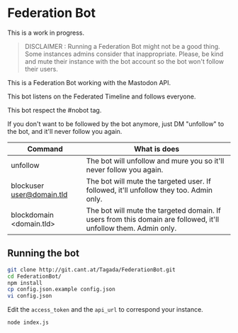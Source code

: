 # Federation Bot

This is a work in progress.

> DISCLAIMER : Running a Federation Bot might not be a good thing. Some 
> instances admins consider that inappropriate. Please, be kind and mute
> their instance with the bot account so the bot won't follow their users.

This is a Federation Bot working with the Mastodon API.

This bot listens on the Federated Timeline and follows everyone.

This bot respect the #nobot tag.

If you don't want to be followed by the bot anymore, 
just DM "unfollow" to the bot, and it'll never follow you again.

|Command|What is does|
|---|---|
|unfollow|The bot will unfollow and mure you so it'll never follow you again.|
|blockuser <user@domain.tld>|The bot will mute the targeted user. If followed, it'll unfollow they too. Admin only.|
|blockdomain <domain.tld>|The bot will mute the targeted domain. If users from this domain are followed, it'll unfollow them. Admin only.|

## Running the bot

```bash
git clone http://git.cant.at/Tagada/FederationBot.git
cd FederationBot/
npm install
cp config.json.example config.json
vi config.json
```

Edit the `access_token` and the `api_url` to correspond your instance.

```bash
node index.js
```